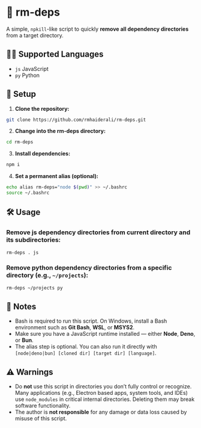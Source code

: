# 🧹 rm-deps

A simple, `npkill`-like script to quickly **remove all dependency directories** from a target directory.

## 👩‍💻 Supported Languages

- `js` JavaScript
- `py` Python

## 🚀 Setup

1. **Clone the repository:**

```bash
git clone https://github.com/rmhaiderali/rm-deps.git
```

2. **Change into the rm-deps directory:**

```bash
cd rm-deps
```

3. **Install dependencies:**

```bash
npm i
```

4. **Set a permanent alias (optional):**

```bash
echo alias rm-deps="node $(pwd)" >> ~/.bashrc
source ~/.bashrc
```

## 🛠 Usage

### Remove js dependency directories from current directory and its subdirectories:

```bash
rm-deps . js
```

### Remove python dependency directories from a specific directory (e.g., `~/projects`):

```bash
rm-deps ~/projects py
```

## 📌 Notes

- Bash is required to run this script. On Windows, install a Bash environment such as **Git Bash**, **WSL**, or **MSYS2**.
- Make sure you have a JavaScript runtime installed — either **Node**, **Deno**, or **Bun**.
- The alias step is optional. You can also run it directly with `[node|deno|bun] [cloned dir] [target dir] [language]`.

## ⚠️ Warnings

- Do **not** use this script in directories you don’t fully control or recognize. Many applications (e.g., Electron based apps, system tools, and IDEs) use `node_modules` in critical internal directories. Deleting them may break software functionality.
- The author is **not responsible** for any damage or data loss caused by misuse of this script.
